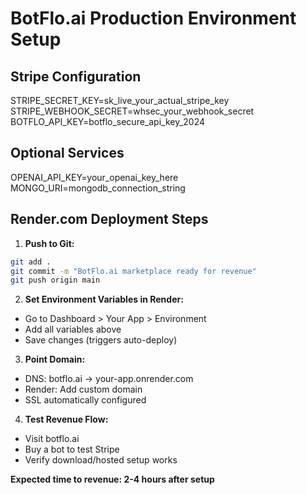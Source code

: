 # BotFlo.ai Production Environment Setup

## Stripe Configuration
STRIPE_SECRET_KEY=sk_live_your_actual_stripe_key
STRIPE_WEBHOOK_SECRET=whsec_your_webhook_secret
BOTFLO_API_KEY=botflo_secure_api_key_2024

## Optional Services
OPENAI_API_KEY=your_openai_key_here
MONGO_URI=mongodb_connection_string

## Render.com Deployment Steps

1. **Push to Git:**
```bash
git add .
git commit -m "BotFlo.ai marketplace ready for revenue"
git push origin main
```

2. **Set Environment Variables in Render:**
- Go to Dashboard > Your App > Environment
- Add all variables above
- Save changes (triggers auto-deploy)

3. **Point Domain:**
- DNS: botflo.ai → your-app.onrender.com
- Render: Add custom domain
- SSL automatically configured

4. **Test Revenue Flow:**
- Visit botflo.ai
- Buy a bot to test Stripe
- Verify download/hosted setup works

**Expected time to revenue: 2-4 hours after setup**
